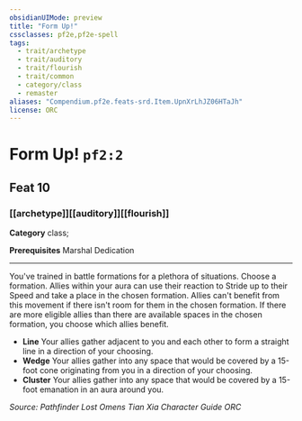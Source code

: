 ```yaml
---
obsidianUIMode: preview
title: "Form Up!"
cssclasses: pf2e,pf2e-spell
tags:
  - trait/archetype
  - trait/auditory
  - trait/flourish
  - trait/common
  - category/class
  - remaster
aliases: "Compendium.pf2e.feats-srd.Item.UpnXrLhJZ06HTaJh"
license: ORC
---
```

# Form Up! `pf2:2`
## Feat 10
### [[archetype]][[auditory]][[flourish]]

**Category** class; 



**Prerequisites** Marshal Dedication
* * *
You've trained in battle formations for a plethora of situations. Choose a formation. Allies within your aura can use their reaction to Stride up to their Speed and take a place in the chosen formation. Allies can't benefit from this movement if there isn't room for them in the chosen formation. If there are more eligible allies than there are available spaces in the chosen formation, you choose which allies benefit.

*   **Line** Your allies gather adjacent to you and each other to form a straight line in a direction of your choosing.
*   **Wedge** Your allies gather into any space that would be covered by a 15-foot cone originating from you in a direction of your choosing.
*   **Cluster** Your allies gather into any space that would be covered by a 15-foot emanation in an aura around you.

*Source: Pathfinder Lost Omens Tian Xia Character Guide*
*ORC*